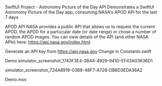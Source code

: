 SwiftUI Project - Astronomy Picture of the Day API
Demonstrates a SwiftUI Astronomy Picture of the Day app, consuming NASA's APOD API for the last 7 days.

APOD API
NASA provides a public API that allows us to request the current APOD, the APOD for a partucular date (or date range) or chose a number of random APOD images. You can view details of the API (and other NASA APIs) here: https://api.nasa.gov/index.html.

Generate an API key from https://api.nasa.gov Change in Constants.swift

Demo
simulator_screenshot_1743F3E4-3B44-4929-941D-EF43A03636D1

simulator_screenshot_724A8919-03B8-48F7-A728-DB6D3EDA36A2

Demo.mov 
